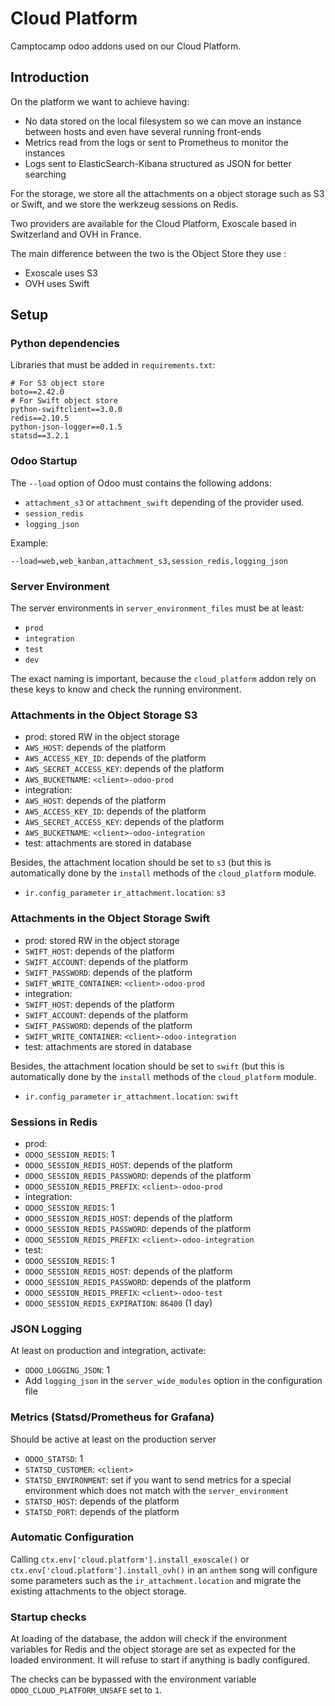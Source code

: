 # Cloud Platform

Camptocamp odoo addons used on our Cloud Platform.

## Introduction

On the platform we want to achieve having:

* No data stored on the local filesystem so we can move an instance
  between hosts and even have several running front-ends
* Metrics read from the logs or sent to Prometheus to monitor the instances
* Logs sent to ElasticSearch-Kibana structured as JSON for better searching

For the storage, we store all the attachments on a object storage such as S3 or
 Swift, and we store the werkzeug sessions on Redis.

Two providers are available for the Cloud Platform, Exoscale based in
Switzerland and OVH in France.

The main difference between the two is the Object Store they use : 

* Exoscale uses S3
* OVH uses Swift

## Setup

### Python dependencies

Libraries that must be added in ``requirements.txt``:

```
# For S3 object store
boto==2.42.0
# For Swift object store
python-swiftclient==3.0.0
redis==2.10.5
python-json-logger==0.1.5
statsd==3.2.1
```

### Odoo Startup

The `--load` option of Odoo must contains the following addons:

* `attachment_s3` or `attachment_swift` depending of the provider used.
* `session_redis`
* `logging_json`

Example:

`--load=web,web_kanban,attachment_s3,session_redis,logging_json`

### Server Environment

The server environments in `server_environment_files` must be at least:

* `prod`
* `integration`
* `test`
* `dev`

The exact naming is important, because the `cloud_platform` addon rely on these keys to know and check the running environment.


### Attachments in the Object Storage S3

* prod: stored RW in the object storage
 * `AWS_HOST`: depends of the platform
 * `AWS_ACCESS_KEY_ID`: depends of the platform
 * `AWS_SECRET_ACCESS_KEY`: depends of the platform
 * `AWS_BUCKETNAME`: `<client>-odoo-prod`
* integration:
 * `AWS_HOST`: depends of the platform
 * `AWS_ACCESS_KEY_ID`: depends of the platform
 * `AWS_SECRET_ACCESS_KEY`: depends of the platform
 * `AWS_BUCKETNAME`: `<client>-odoo-integration`
* test: attachments are stored in database

Besides, the attachment location should be set to `s3` (but this is
automatically done by the `install` methods of the `cloud_platform` module.
 * `ir.config_parameter` `ir_attachment.location`: `s3`


### Attachments in the Object Storage Swift

* prod: stored RW in the object storage
 * `SWIFT_HOST`: depends of the platform
 * `SWIFT_ACCOUNT`: depends of the platform
 * `SWIFT_PASSWORD`: depends of the platform
 * `SWIFT_WRITE_CONTAINER`: `<client>-odoo-prod`
* integration:
 * `SWIFT_HOST`: depends of the platform
 * `SWIFT_ACCOUNT`: depends of the platform
 * `SWIFT_PASSWORD`: depends of the platform
 * `SWIFT_WRITE_CONTAINER`: `<client>-odoo-integration`
* test: attachments are stored in database

Besides, the attachment location should be set to `swift` (but this is
automatically done by the `install` methods of the `cloud_platform` module.
 * `ir.config_parameter` `ir_attachment.location`: `swift`

### Sessions in Redis

* prod:
 * `ODOO_SESSION_REDIS`: 1
 * `ODOO_SESSION_REDIS_HOST`: depends of the platform
 * `ODOO_SESSION_REDIS_PASSWORD`: depends of the platform
 * `ODOO_SESSION_REDIS_PREFIX`: `<client>-odoo-prod`
* integration:
 * `ODOO_SESSION_REDIS`: 1
 * `ODOO_SESSION_REDIS_HOST`: depends of the platform
 * `ODOO_SESSION_REDIS_PASSWORD`: depends of the platform
 * `ODOO_SESSION_REDIS_PREFIX`: `<client>-odoo-integration`
* test:
 * `ODOO_SESSION_REDIS`: 1
 * `ODOO_SESSION_REDIS_HOST`: depends of the platform
 * `ODOO_SESSION_REDIS_PASSWORD`: depends of the platform
 * `ODOO_SESSION_REDIS_PREFIX`: `<client>-odoo-test`
 * `ODOO_SESSION_REDIS_EXPIRATION`: `86400` (1 day)

### JSON Logging

At least on production and integration, activate:
* `ODOO_LOGGING_JSON`: 1
* Add ``logging_json`` in the ``server_wide_modules`` option in the
  configuration file

### Metrics (Statsd/Prometheus for Grafana)

Should be active at least on the production server

* `ODOO_STATSD`: 1
* `STATSD_CUSTOMER`: `<client>`
* `STATSD_ENVIRONMENT`: set if you want to send metrics for a special
  environment which does not match with the `server_environment`
* `STATSD_HOST`: depends of the platform
* `STATSD_PORT`: depends of the platform

### Automatic Configuration

Calling 
    `ctx.env['cloud.platform'].install_exoscale()`
or 
    `ctx.env['cloud.platform'].install_ovh()`
in an `anthem` song will configure some parameters such as the
`ir_attachment.location` and migrate the existing attachments to the
object storage.


### Startup checks

At loading of the database, the addon will check if the environment variables
for Redis and the object storage are set as expected for the loaded
environment. It will refuse to start if anything is badly configured.

The checks can be bypassed with the environment variable
`ODOO_CLOUD_PLATFORM_UNSAFE` set to `1`.
